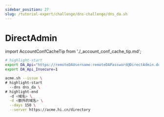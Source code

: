 ```yaml
---
sidebar_position: 27
slug: /tutorial-expert/challenge/dns-challenge/dns_da.sh
---
```


# DirectAdmin



import AccountConfCacheTip from './_account_conf_cache_tip.md';

<AccountConfCacheTip />

```bash
# highlight-start
export DA_Api="https://remoteDAUsername:remoteDAPassword@DirectAdmin.domain:8443"
export DA_Api_Insecure=1

acme.sh --issue \
# highlight-start
  --dns dns_da \
# highlight-end
  -d <域名> \
  -d <额外的域名> \
  --days 150 \
  --server https://acme.hi.cn/directory
```
